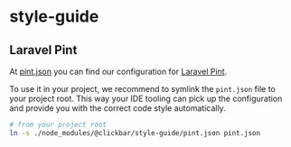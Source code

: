 # style-guide

## Laravel Pint

At [pint.json](./pint.json) you can find our configuration for [Laravel Pint](https://github.com/laravel/pint).

To use it in your project, we recommend to symlink the `pint.json` file to your project root.
This way your IDE tooling can pick up the configuration and provide you with the correct code style automatically.

```bash
# from your project root
ln -s ./node_modules/@clickbar/style-guide/pint.json pint.json
```
